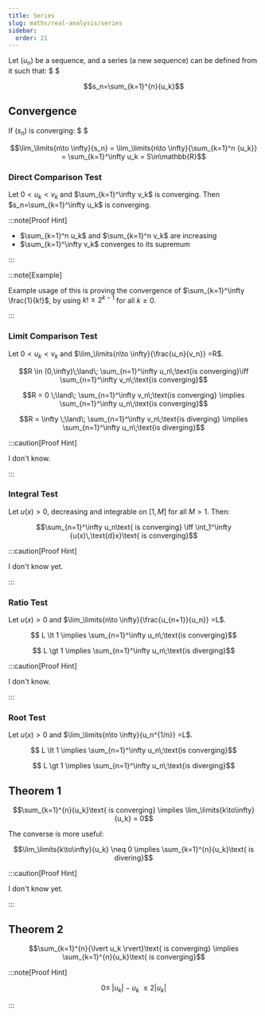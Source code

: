 ```yaml
---
title: Series
slug: maths/real-analysis/series
sidebar:
  order: 21
---
```


Let $(u_n)$ be a sequence, and a series (a new sequence) can be defined from it
such that: $ $

```math
s_n=\sum_{k=1}^{n}{u_k}
```

## Convergence

If $(s_n)$ is converging: $ $

```math
\lim_\limits{n\to \infty}{s_n} =
\lim_\limits{n\to \infty}{\sum_{k=1}^n {u_k}} =
\sum_{k=1}^\infty u_k = S\in\mathbb{R}
```

### Direct Comparison Test

Let $0<u_k<v_k$ and $\sum_{k=1}^\infty v_k$ is converging. Then
$s_n=\sum_{k=1}^\infty u_k$ is converging.

:::note[Proof Hint]

- $\sum_{k=1}^n u_k$ and $\sum_{k=1}^n v_k$ are increasing
- $\sum_{k=1}^\infty v_k$ converges to its supremum

:::

:::note[Example]

Example usage of this is proving the convergence of
$\sum_{k=1}^\infty \frac{1}{k!}$, by using $k! \ge 2^{k-1}$ for all $k\ge 0$.

:::

### Limit Comparison Test

Let $0<u_k<v_k$ and $\lim_\limits{n\to \infty}{\frac{u_n}{v_n}} =R$.

```math
R \in (0,\infty)\;\land\; \sum_{n=1}^\infty u_n\;\text{is converging}\iff  \sum_{n=1}^\infty v_n\;\text{is converging}
```

```math
R = 0 \;\land\; \sum_{n=1}^\infty v_n\;\text{is converging} \implies  \sum_{n=1}^\infty u_n\;\text{is converging}
```

```math
R = \infty \;\land\; \sum_{n=1}^\infty v_n\;\text{is diverging} \implies  \sum_{n=1}^\infty u_n\;\text{is diverging}
```

:::caution[Proof Hint]

I don't know.

:::

### Integral Test

Let $u(x) \gt 0$, decreasing and integrable on $[1,M]$ for all $M \gt 1$. Then:

```math
\sum_{n=1}^\infty u_n\text{ is converging}
\iff
\int_1^\infty {u(x)\,\text{d}x}\text{ is converging}
```

:::caution[Proof Hint]

I don't know yet.

:::

### Ratio Test

Let $u(x) \gt 0$ and $\lim_\limits{n\to \infty}{\frac{u_{n+1}}{u_n}} =L$.

```math
 L \lt 1 \implies \sum_{n=1}^\infty u_n\;\text{is converging}
```

```math
 L \gt 1 \implies \sum_{n=1}^\infty u_n\;\text{is diverging}
```

:::caution[Proof Hint]

I don't know.

:::

### Root Test

Let $u(x) \gt 0$ and $\lim_\limits{n\to \infty}{u_n^{1/n}} =L$.

```math
 L \lt 1 \implies \sum_{n=1}^\infty u_n\;\text{is converging}
```

```math
 L \gt 1 \implies \sum_{n=1}^\infty u_n\;\text{is diverging}
```

## Theorem 1

```math
\sum_{k=1}^{n}{u_k}\text{ is converging}
\implies
\lim_\limits{k\to\infty}{u_k} = 0
```

The converse is more useful:

```math
\lim_\limits{k\to\infty}{u_k} \neq 0
\implies
\sum_{k=1}^{n}{u_k}\text{ is divering}
```

:::caution[Proof Hint]

I don't know yet.

:::

## Theorem 2

```math
\sum_{k=1}^{n}{\lvert u_k \rvert}\text{ is converging}
\implies
\sum_{k=1}^{n}{u_k}\text{ is converging}
```

:::note[Proof Hint]

```math
0 \le
\;\lvert u_k \rvert - u_k\; \le
2 \lvert u_k \rvert
```

:::
